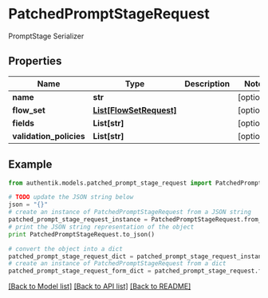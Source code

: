 # PatchedPromptStageRequest

PromptStage Serializer

## Properties
Name | Type | Description | Notes
------------ | ------------- | ------------- | -------------
**name** | **str** |  | [optional] 
**flow_set** | [**List[FlowSetRequest]**](FlowSetRequest.md) |  | [optional] 
**fields** | **List[str]** |  | [optional] 
**validation_policies** | **List[str]** |  | [optional] 

## Example

```python
from authentik.models.patched_prompt_stage_request import PatchedPromptStageRequest

# TODO update the JSON string below
json = "{}"
# create an instance of PatchedPromptStageRequest from a JSON string
patched_prompt_stage_request_instance = PatchedPromptStageRequest.from_json(json)
# print the JSON string representation of the object
print PatchedPromptStageRequest.to_json()

# convert the object into a dict
patched_prompt_stage_request_dict = patched_prompt_stage_request_instance.to_dict()
# create an instance of PatchedPromptStageRequest from a dict
patched_prompt_stage_request_form_dict = patched_prompt_stage_request.from_dict(patched_prompt_stage_request_dict)
```
[[Back to Model list]](../README.md#documentation-for-models) [[Back to API list]](../README.md#documentation-for-api-endpoints) [[Back to README]](../README.md)


